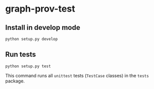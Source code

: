 # graph-prov-test

## Install in develop mode

 ```
 python setup.py develop
 ```

 ## Run tests

 ```
 python setup.py test
 ```

 This command runs all `unittest` tests (`TestCase` classes) in the `tests` package.
 
